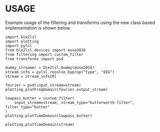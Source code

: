 # USAGE
Example usage of the filtering and transforms using the new class based implementation is shown below.

```
import ble2lsl
import plotting
import pylsl
from ble2lsl.devices import muse2016
from filtering import custom_filter
from transforms import psd

dummy_streamer = ble2lsl.Dummy(muse2016)
stream_info = pylsl.resolve_byprop("type", "EEG")
stream = stream_info[0]

fourier = psd(input_stream=stream)
plotting.plotFreqDomain(fourier.output_stream)

lowpass_butter = custom_filter(
    input_stream=stream, stream_type="butterworth-filter", filter_type="butter"
)
plotting.plotTimeDomain(lowpass_butter)

plotting.plotTimeDomain(stream)
```
